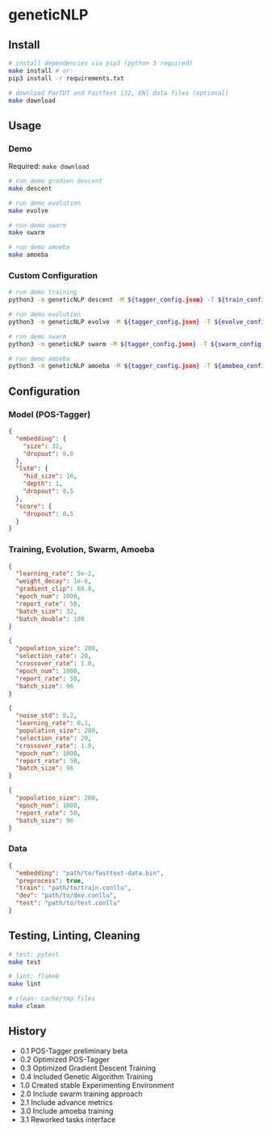 # geneticNLP

## Install

```bash
# install dependencies via pip3 (python 3 required)
make install # or:
pip3 install -r requirements.txt

# download ParTUT and FastText [32, EN] data files (optional)
make download
```

## Usage

### Demo

Required: `make download`

```bash
# run demo gradien descent
make descent

# run demo evolution
make evolve

# run demo swarm
make swarm

# run demo amoeba
make amoeba
```

### Custom Configuration

```bash
# run demo training
python3 -m geneticNLP descent -M ${tagger_config.json} -T ${train_config.json} -D ${data_config.json}

# run demo evolution
python3 -m geneticNLP evolve -M ${tagger_config.json} -T ${evolve_config.json} -D ${data_config.json}

# run demo swarm
python3 -m geneticNLP swarm -M ${tagger_config.json} -T ${swarm_config.json} -D ${data_config.json}

# run demo amoeba
python3 -m geneticNLP amoeba -M ${tagger_config.json} -T ${amobea_config.json} -D ${data_config.json}
```

## Configuration

### Model (POS-Tagger)

```json
{
  "embedding": {
    "size": 32,
    "dropout": 0.0
  },
  "lstm": {
    "hid_size": 16,
    "depth": 1,
    "dropout": 0.5
  },
  "score": {
    "dropout": 0.5
  }
}
```

### Training, Evolution, Swarm, Amoeba

```json
{
  "learning_rate": 5e-2,
  "weight_decay": 1e-6,
  "gradient_clip": 60.0,
  "epoch_num": 1000,
  "report_rate": 50,
  "batch_size": 32,
  "batch_double": 100
}
```

```json
{
  "population_size": 200,
  "selection_rate": 20,
  "crossover_rate": 1.0,
  "epoch_num": 1000,
  "report_rate": 50,
  "batch_size": 96
}
```

```json
{
  "noise_std": 0.2,
  "learning_rate": 0.1,
  "population_size": 200,
  "selection_rate": 20,
  "crossover_rate": 1.0,
  "epoch_num": 1000,
  "report_rate": 50,
  "batch_size": 96
}
```

```json
{
  "population_size": 200,
  "epoch_num": 1000,
  "report_rate": 50,
  "batch_size": 96
}
```

### Data

```json
{
  "embedding": "path/to/fasttext-data.bin",
  "preprocess": true,
  "train": "path/to/train.conllu",
  "dev": "path/to/dev.conllu",
  "test": "path/to/test.conllu"
}
```

## Testing, Linting, Cleaning

```bash
# test: pytest
make test

# lint: flake8
make lint

# clean: cache/tmp files
make clean
```

## History

- 0.1 POS-Tagger preliminary beta
- 0.2 Optimized POS-Tagger
- 0.3 Optimized Gradient Descent Training
- 0.4 Included Genetic Algorithm Training
- 1.0 Created stable Experimenting Environment
- 2.0 Include swarm training approach
- 2.1 Include advance metrics
- 3.0 Include amoeba training
- 3.1 Reworked tasks interface
